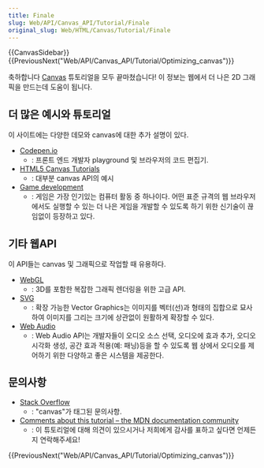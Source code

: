 ```yaml
---
title: Finale
slug: Web/API/Canvas_API/Tutorial/Finale
original_slug: Web/HTML/Canvas/Tutorial/Finale
---
```


{{CanvasSidebar}} {{PreviousNext("Web/API/Canvas_API/Tutorial/Optimizing_canvas")}}

축하합니다 [Canvas](/ko/docs/Web/API/Canvas_API/Tutorial) 튜토리얼을 모두 끝마쳤습니다! 이 정보는 웹에서 더 나은 2D 그래픽을 만드는데 도움이 됩니다.

## 더 많은 예시와 튜토리얼

이 사이트에는 다양한 데모와 canvas에 대한 추가 설명이 있다.

- [Codepen.io](https://codepen.io/search/pens?q=canvas)
  - : 프론트 엔드 개발자 playground 및 브라우저의 코드 편집기.
- [HTML5 Canvas Tutorials](http://www.html5canvastutorials.com/)
  - : 대부분 canvas API의 예시
- [Game development](/ko/docs/Games)
  - : 게임은 가장 인기있는 컴퓨터 활동 중 하나이다. 어떤 표준 규격의 웹 브라우저에서도 실행할 수 있는 더 나은 게임을 개발할 수 있도록 하기 위한 신기술이 끊임없이 등장하고 있다.

## 기타 웹API

이 API들는 canvas 및 그래픽으로 작업할 때 유용하다.

- [WebGL](/ko/docs/Web/WebGL)
  - : 3D를 포함한 복잡한 그래픽 렌더링을 위한 고급 API.
- [SVG](/ko/docs/Web/SVG)
  - : 확장 가능한 Vector Graphics는 이미지를 벡터(선)과 형태의 집합으로 묘사하여 이미지를 그리는 크기에 상관없이 원활하게 확장할 수 있다.
- [Web Audio](/ko/docs/Web/API/Web_Audio_API)
  - : Web Audio API는 개발자들이 오디오 소스 선택, 오디오에 효과 추가, 오디오 시각화 생성, 공간 효과 적용(예: 패닝)등을 할 수 있도록 웹 상에서 오디오를 제어하기 위한 다양하고 좋은 시스템을 제공한다.

## 문의사항

- [Stack Overflow](http://stackoverflow.com/questions/tagged/canvas)
  - : "canvas"가 태그된 문의사항.
- [Comments about this tutorial – the MDN documentation community](/ko/docs/MDN)
  - : 이 튜토리얼에 대해 의견이 있으시거나 저희에게 감사를 표하고 싶다면 언제든지 연락해주세요!

{{PreviousNext("Web/API/Canvas_API/Tutorial/Optimizing_canvas")}}
